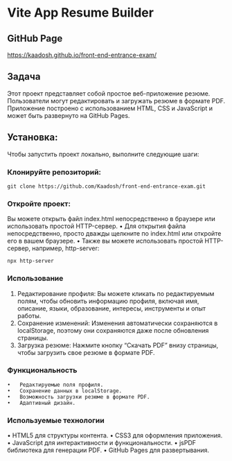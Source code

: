
# Vite App Resume Builder

## GitHub Page

https://kaadosh.github.io/front-end-entrance-exam/


## Задача

Этот проект представляет собой простое веб-приложение  резюме. Пользователи могут  редактировать и загружать резюме в формате PDF. Приложение построено с использованием HTML, CSS и JavaScript и может быть развернуто на GitHub Pages.

## Установка:
Чтобы запустить проект локально, выполните следующие шаги:

### Клонируйте репозиторий:
```
git clone https://github.com/Kaadosh/front-end-entrance-exam.git

```
### Откройте проект: 
Вы можете открыть файл index.html непосредственно в браузере или использовать простой HTTP-сервер.
	•	Для открытия файла непосредственно, просто дважды щелкните по index.html или откройте его в вашем браузере.
	•	Также вы можете использовать простой HTTP-сервер, например, http-server:

   ```
   npx http-server

   ```

### Использование

1.	Редактирование профиля:
Вы можете кликать по редактируемым полям, чтобы обновить информацию профиля, включая имя, описание, языки, образование, интересы, инструменты и опыт работы.
2.	Сохранение изменений:
Изменения автоматически сохраняются в localStorage, поэтому они сохраняются даже после обновления страницы.
3.	Загрузка резюме:
Нажмите кнопку “Скачать PDF” внизу страницы, чтобы загрузить свое резюме в формате PDF.



### Функциональность

	•	Редактируемые поля профиля.
	•	Сохранение данных в localStorage.
	•	Возможность загрузки резюме в формате PDF.
	•	Адаптивный дизайн.

   ### Используемые технологии

   •	HTML5 для структуры контента.
	•	CSS3 для оформления приложения.
	•	JavaScript для интерактивности и функциональности.
	•	jsPDF библиотека для генерации PDF.
	•	GitHub Pages для развертывания.
